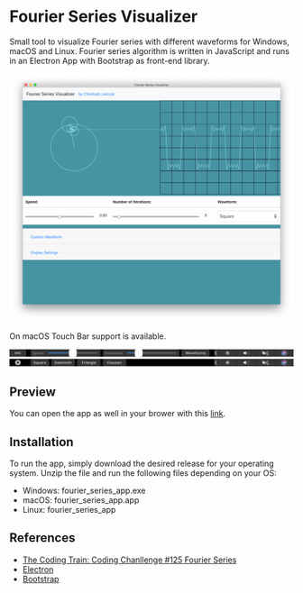 # Fourier Series Visualizer
Small tool to visualize Fourier series with different waveforms for Windows, macOS and Linux. Fourier series algorithm is written in JavaScript and runs in an Electron App with Bootstrap as front-end library.

<img src="/doc/macOS.png" alt="pcb"/>

On macOS Touch Bar support is available.

<img src="/doc/TouchBar1.png" alt="pcb"/>

<img src="/doc/TouchBar2.png" alt="pcb"/>

## Preview
You can open the app as well in your brower with this [link](https://christophjurczyk.github.io/Fourier_Series_Visualizer/fourierSeries.html).

## Installation
To run the app, simply download the desired release for your operating system. Unzip the file and run the following files depending on your OS:
* Windows: fourier_series_app.exe
* macOS: fourier_series_app.app
* Linux: fourier_series_app

## References
* [The Coding Train: Coding Chanllenge #125 Fourier Series](https://thecodingtrain.com/CodingChallenges/125-fourier-series.html)
* [Electron](https://electronjs.org/)
* [Bootstrap](https://getbootstrap.com/)
